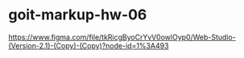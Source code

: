 # goit-markup-hw-06
https://www.figma.com/file/tkRicgByoCrYvV0owlOyp0/Web-Studio-(Version-2.1)-(Copy)-(Copy)?node-id=1%3A493